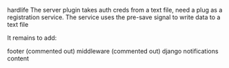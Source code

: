 hardlife
The server plugin takes auth creds from a text file, need a plug as a registration service. The service uses the pre-save signal to write data to a text file

It remains to add:

footer (commented out)
middleware (commented out)
django notifications
content

